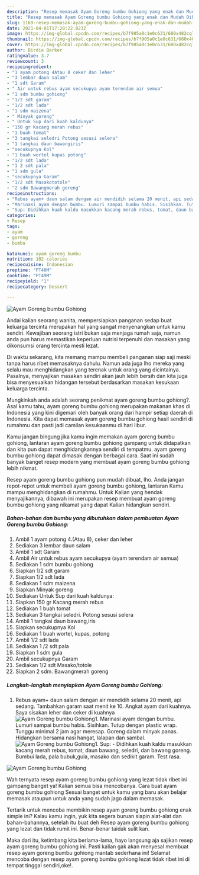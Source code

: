 ```yaml
---
description: "Resep memasak Ayam Goreng bumbu Gohiong yang enak dan Mudah Dibuat"
title: "Resep memasak Ayam Goreng bumbu Gohiong yang enak dan Mudah Dibuat"
slug: 1169-resep-memasak-ayam-goreng-bumbu-gohiong-yang-enak-dan-mudah-dibuat
date: 2021-04-01T17:28:22.823Z
image: https://img-global.cpcdn.com/recipes/b7f905a0c1e0c631/680x482cq70/ayam-goreng-bumbu-gohiong-foto-resep-utama.jpg
thumbnail: https://img-global.cpcdn.com/recipes/b7f905a0c1e0c631/680x482cq70/ayam-goreng-bumbu-gohiong-foto-resep-utama.jpg
cover: https://img-global.cpcdn.com/recipes/b7f905a0c1e0c631/680x482cq70/ayam-goreng-bumbu-gohiong-foto-resep-utama.jpg
author: Birdie Barker
ratingvalue: 3.7
reviewcount: 3
recipeingredient:
- "1 ayam potong 4Atau 8 ceker dan leher"
- "3 lembar daun salam"
- "1 sdt Garam"
- " Air untuk rebus ayam secukupya ayam terendam air semua"
- "1 sdm bumbu gohiong"
- "1/2 sdt garam"
- "1/2 sdt lada"
- "1 sdm maizena"
- " Minyak goreng"
- " Untuk Sup dari kuah kaldunya"
- "150 gr Kacang merah rebus"
- "1 buah tomat"
- "3 tangkai seledri Potong sesusi selera"
- "1 tangkai daun bawangiris"
- "secukupnya Kol"
- "1 buah wortel kupas potong"
- "1/2 sdt lada"
- "1 2 sdt pala"
- "1 sdm gula"
- "secukupnya Garam"
- "1/2 sdt Masakototole"
- "2 sdm Bawangmerah goreng"
recipeinstructions:
- "Rebus ayam+ daun salam dengan air mendidih selama 20 menit, api sedang. Tambahkan garam saat menit ke 10. Angkat ayam dari kuahnya. Saya sisakan leher dan ceker di kuahnya"
- "Marinasi ayam dengan bumbu. Lumuri sampai bumbu habis. Sisihkan. Tutup dengan plastic wrap. Tunggu minimal 2 jam agar meresap. Goreng dalam minyak panas. Hidangkan bersama nasi hangat, lalapan dan sambal."
- "Sup: Didihkan kuah kaldu masukkan kacang merah rebus, tomat, daun bawang, seledri, dan bawang goreng. Bumbui lada, pala bubuk,gula, masako dan sedikit garam. Test rasa."
categories:
- Resep
tags:
- ayam
- goreng
- bumbu

katakunci: ayam goreng bumbu 
nutrition: 102 calories
recipecuisine: Indonesian
preptime: "PT40M"
cooktime: "PT49M"
recipeyield: "1"
recipecategory: Dessert

---
```



![Ayam Goreng bumbu Gohiong](https://img-global.cpcdn.com/recipes/b7f905a0c1e0c631/680x482cq70/ayam-goreng-bumbu-gohiong-foto-resep-utama.jpg)

Andai kalian seorang wanita, mempersiapkan panganan sedap buat keluarga tercinta merupakan hal yang sangat menyenangkan untuk kamu sendiri. Kewajiban seorang istri bukan saja menjaga rumah saja, namun anda pun harus memastikan keperluan nutrisi terpenuhi dan masakan yang dikonsumsi orang tercinta mesti lezat.

Di waktu  sekarang, kita memang mampu membeli panganan siap saji meski tanpa harus ribet memasaknya dahulu. Namun ada juga lho mereka yang selalu mau menghidangkan yang terenak untuk orang yang dicintainya. Pasalnya, menyajikan masakan sendiri akan jauh lebih bersih dan kita juga bisa menyesuaikan hidangan tersebut berdasarkan masakan kesukaan keluarga tercinta. 



Mungkinkah anda adalah seorang penikmat ayam goreng bumbu gohiong?. Asal kamu tahu, ayam goreng bumbu gohiong merupakan makanan khas di Indonesia yang kini digemari oleh banyak orang dari hampir setiap daerah di Indonesia. Kita dapat memasak ayam goreng bumbu gohiong hasil sendiri di rumahmu dan pasti jadi camilan kesukaanmu di hari libur.

Kamu jangan bingung jika kamu ingin memakan ayam goreng bumbu gohiong, lantaran ayam goreng bumbu gohiong gampang untuk didapatkan dan kita pun dapat menghidangkannya sendiri di tempatmu. ayam goreng bumbu gohiong dapat dimasak dengan berbagai cara. Saat ini sudah banyak banget resep modern yang membuat ayam goreng bumbu gohiong lebih nikmat.

Resep ayam goreng bumbu gohiong pun mudah dibuat, lho. Anda jangan repot-repot untuk membeli ayam goreng bumbu gohiong, lantaran Kamu mampu menghidangkan di rumahmu. Untuk Kalian yang hendak menyajikannya, dibawah ini merupakan resep membuat ayam goreng bumbu gohiong yang nikamat yang dapat Kalian hidangkan sendiri.

<!--inarticleads1-->

##### Bahan-bahan dan bumbu yang dibutuhkan dalam pembuatan Ayam Goreng bumbu Gohiong:

1. Ambil 1 ayam potong 4.(Atau 8), ceker dan leher
1. Sediakan 3 lembar daun salam
1. Ambil 1 sdt Garam
1. Ambil  Air untuk rebus ayam secukupya (ayam terendam air semua)
1. Sediakan 1 sdm bumbu gohiong
1. Siapkan 1/2 sdt garam
1. Siapkan 1/2 sdt lada
1. Sediakan 1 sdm maizena
1. Siapkan  Minyak goreng
1. Sediakan  Untuk Sup dari kuah kaldunya:
1. Siapkan 150 gr Kacang merah rebus
1. Sediakan 1 buah tomat
1. Sediakan 3 tangkai seledri. Potong sesusi selera
1. Ambil 1 tangkai daun bawang,iris
1. Siapkan secukupnya Kol
1. Sediakan 1 buah wortel, kupas, potong
1. Ambil 1/2 sdt lada
1. Sediakan 1 /2 sdt pala
1. Siapkan 1 sdm gula
1. Ambil secukupnya Garam
1. Sediakan 1/2 sdt Masako/totole
1. Siapkan 2 sdm. Bawangmerah goreng




<!--inarticleads2-->

##### Langkah-langkah menyiapkan Ayam Goreng bumbu Gohiong:

1. Rebus ayam+ daun salam dengan air mendidih selama 20 menit, api sedang. Tambahkan garam saat menit ke 10. Angkat ayam dari kuahnya. Saya sisakan leher dan ceker di kuahnya
<img src="//assets-global.cpcdn.com/assets/icons/button_play-2c75c40dde080a61004c1f40b05d8f140eaff45d7e9e6481dc71c63d2e7c4909.png" alt="Ayam Goreng bumbu Gohiong">1. Marinasi ayam dengan bumbu. Lumuri sampai bumbu habis. Sisihkan. Tutup dengan plastic wrap. Tunggu minimal 2 jam agar meresap. Goreng dalam minyak panas. Hidangkan bersama nasi hangat, lalapan dan sambal.
<img src="//assets-global.cpcdn.com/assets/icons/button_play-2c75c40dde080a61004c1f40b05d8f140eaff45d7e9e6481dc71c63d2e7c4909.png" alt="Ayam Goreng bumbu Gohiong">1. Sup: - Didihkan kuah kaldu masukkan kacang merah rebus, tomat, daun bawang, seledri, dan bawang goreng. Bumbui lada, pala bubuk,gula, masako dan sedikit garam. Test rasa.
<img src="//assets-global.cpcdn.com/assets/icons/button_play-2c75c40dde080a61004c1f40b05d8f140eaff45d7e9e6481dc71c63d2e7c4909.png" alt="Ayam Goreng bumbu Gohiong">



Wah ternyata resep ayam goreng bumbu gohiong yang lezat tidak ribet ini gampang banget ya! Kalian semua bisa mencobanya. Cara buat ayam goreng bumbu gohiong Sesuai banget untuk kamu yang baru akan belajar memasak ataupun untuk anda yang sudah jago dalam memasak.

Tertarik untuk mencoba membikin resep ayam goreng bumbu gohiong enak simple ini? Kalau kamu ingin, yuk kita segera buruan siapin alat-alat dan bahan-bahannya, setelah itu buat deh Resep ayam goreng bumbu gohiong yang lezat dan tidak rumit ini. Benar-benar taidak sulit kan. 

Maka dari itu, ketimbang kita berlama-lama, hayo langsung aja sajikan resep ayam goreng bumbu gohiong ini. Pasti kalian gak akan menyesal membuat resep ayam goreng bumbu gohiong mantab sederhana ini! Selamat mencoba dengan resep ayam goreng bumbu gohiong lezat tidak ribet ini di tempat tinggal sendiri,oke!.

